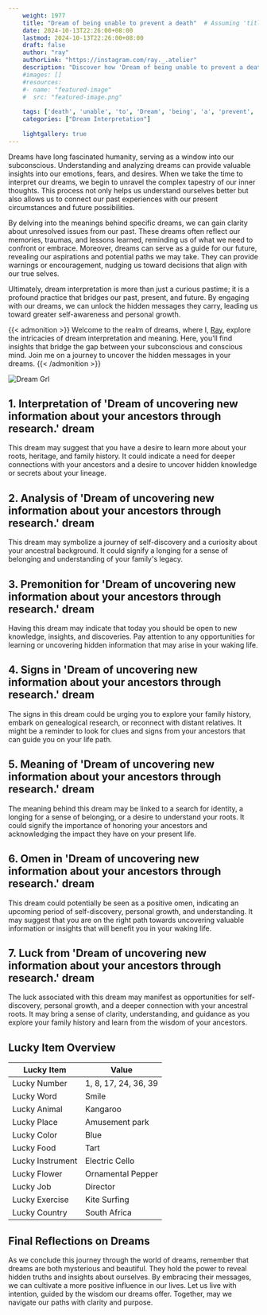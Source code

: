 ```yaml
---
    weight: 1977
    title: "Dream of being unable to prevent a death"  # Assuming 'title' column exists
    date: 2024-10-13T22:26:00+08:00
    lastmod: 2024-10-13T22:26:00+08:00
    draft: false
    author: "ray"
    authorLink: "https://instagram.com/ray._.atelier"
    description: "Discover how 'Dream of being unable to prevent a death' can interpret your future and uncover its significant meanings in your life."
    #images: []
    #resources:
    #- name: "featured-image"
    #  src: "featured-image.png"
    
    tags: ['death', 'unable', 'to', 'Dream', 'being', 'a', 'prevent', 'of']
    categories: ["Dream Interpretation"]
    
    lightgallery: true
---
```

    
Dreams have long fascinated humanity, serving as a window into our subconscious. Understanding and analyzing dreams can provide valuable insights into our emotions, fears, and desires. When we take the time to interpret our dreams, we begin to unravel the complex tapestry of our inner thoughts. This process not only helps us understand ourselves better but also allows us to connect our past experiences with our present circumstances and future possibilities.

By delving into the meanings behind specific dreams, we can gain clarity about unresolved issues from our past. These dreams often reflect our memories, traumas, and lessons learned, reminding us of what we need to confront or embrace. Moreover, dreams can serve as a guide for our future, revealing our aspirations and potential paths we may take. They can provide warnings or encouragement, nudging us toward decisions that align with our true selves.

Ultimately, dream interpretation is more than just a curious pastime; it is a profound practice that bridges our past, present, and future. By engaging with our dreams, we can unlock the hidden messages they carry, leading us toward greater self-awareness and personal growth.

{{< admonition >}}
Welcome to the realm of dreams, where I, [Ray](https://instagram.com/ray._.atelier), explore the intricacies of dream interpretation and meaning. Here, you’ll find insights that bridge the gap between your subconscious and conscious mind. Join me on a journey to uncover the hidden messages in your dreams.
{{< /admonition >}}

![Dream Grl](https://cdn.pixabay.com/photo/2017/11/02/03/35/gothic-2910057_1280.jpg "Dream Grl")

## 1. Interpretation of 'Dream of uncovering new information about your ancestors through research.' dream

This dream may suggest that you have a desire to learn more about your roots, heritage, and family history. It could indicate a need for deeper connections with your ancestors and a desire to uncover hidden knowledge or secrets about your lineage.

## 2. Analysis of 'Dream of uncovering new information about your ancestors through research.' dream

This dream may symbolize a journey of self-discovery and a curiosity about your ancestral background. It could signify a longing for a sense of belonging and understanding of your family's legacy.

## 3. Premonition for 'Dream of uncovering new information about your ancestors through research.' dream

Having this dream may indicate that today you should be open to new knowledge, insights, and discoveries. Pay attention to any opportunities for learning or uncovering hidden information that may arise in your waking life.

## 4. Signs in 'Dream of uncovering new information about your ancestors through research.' dream

The signs in this dream could be urging you to explore your family history, embark on genealogical research, or reconnect with distant relatives. It might be a reminder to look for clues and signs from your ancestors that can guide you on your life path.

## 5. Meaning of 'Dream of uncovering new information about your ancestors through research.' dream

The meaning behind this dream may be linked to a search for identity, a longing for a sense of belonging, or a desire to understand your roots. It could signify the importance of honoring your ancestors and acknowledging the impact they have on your present life.

## 6. Omen in 'Dream of uncovering new information about your ancestors through research.' dream

This dream could potentially be seen as a positive omen, indicating an upcoming period of self-discovery, personal growth, and understanding. It may suggest that you are on the right path towards uncovering valuable information or insights that will benefit you in your waking life.

## 7. Luck from 'Dream of uncovering new information about your ancestors through research.' dream

The luck associated with this dream may manifest as opportunities for self-discovery, personal growth, and a deeper connection with your ancestral roots. It may bring a sense of clarity, understanding, and guidance as you explore your family history and learn from the wisdom of your ancestors.

## Lucky Item Overview
| Lucky Item          | Value              |
|---------------|--------------------|
| Lucky Number        | 1, 8, 17, 24, 36, 39  |
| Lucky Word          | Smile |
| Lucky Animal        | Kangaroo |
| Lucky Place         | Amusement park     |
| Lucky Color         | Blue     |
| Lucky Food          | Tart      |
| Lucky Instrument    | Electric Cello |
| Lucky Flower        | Ornamental Pepper    |
| Lucky Job           | Director       |
| Lucky Exercise      | Kite Surfing  |
| Lucky Country       | South Africa    |


##  Final Reflections on Dreams

As we conclude this journey through the world of dreams, remember that dreams are both mysterious and beautiful. They hold the power to reveal hidden truths and insights about ourselves. By embracing their messages, we can cultivate a more positive influence in our lives. Let us live with intention, guided by the wisdom our dreams offer. Together, may we navigate our paths with clarity and purpose.
